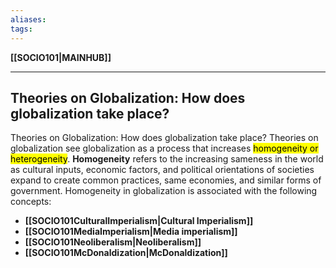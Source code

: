 ```yaml
---
aliases:
tags:
---
```

**[[SOCIO101|MAINHUB]]**

---
## Theories on Globalization: How does globalization take place?
Theories on Globalization: How does globalization take place? Theories on globalization see globalization as a process that increases <mark class="hltr-blue">homogeneity or heterogeneity</mark>. **Homogeneity** refers to the increasing sameness in the world as cultural inputs, economic factors, and political orientations of societies expand to create common practices, same economies, and similar forms of government. Homogeneity in globalization is associated with the following concepts:
- **[[SOCIO101CulturalImperialism|Cultural Imperialism]]**
- **[[SOCIO101MediaImperialism|Media imperialism]]**
- **[[SOCIO101Neoliberalism|Neoliberalism]]**
- **[[SOCIO101McDonaldization|McDonaldization]]**
